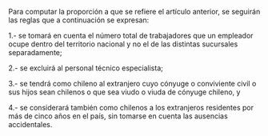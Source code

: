 Para computar la proporción a que se refiere el artículo anterior, se seguirán las reglas que a continuación se expresan:

1.- se tomará en cuenta el número total de trabajadores que un empleador ocupe dentro del territorio nacional y no el de las distintas sucursales separadamente;

2.- se excluirá al personal técnico especialista;

3.- se tendrá como chileno al extranjero cuyo cónyuge o conviviente civil o sus hijos sean chilenos o que sea viudo o viuda de cónyuge chileno, y

4.- se considerará también como chilenos a los extranjeros residentes por más de cinco años en el país, sin tomarse en cuenta las ausencias accidentales.